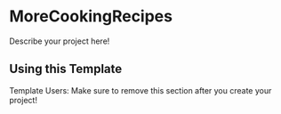 # MoreCookingRecipes

Describe your project here!

## Using this Template

Template Users: Make sure to remove this section after you create your project!
